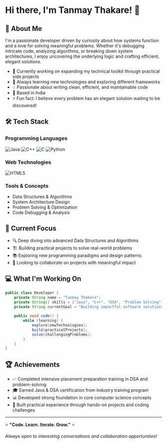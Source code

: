 # Hi there, I'm Tanmay Thakare! 👋

## 🚀 About Me

I'm a passionate developer driven by curiosity about how systems function and a love for solving meaningful problems. Whether it's debugging intricate code, analyzing algorithms, or breaking down system architectures, I enjoy uncovering the underlying logic and crafting efficient, elegant solutions.

- 🔭 Currently working on expanding my technical toolkit through practical side projects
- 🌱 Always learning new technologies and exploring different frameworks
- 💡 Passionate about writing clean, efficient, and maintainable code
- 📍 Based in India
- ⚡ Fun fact: I believe every problem has an elegant solution waiting to be discovered!

## 🛠️ Tech Stack

### Programming Languages
![Java](https://img.shields.io/badge/Java-ED8B00?style=for-the-badge&logo=openjdk&logoColor=white)
![C++](https://img.shields.io/badge/C%2B%2B-00599C?style=for-the-badge&logo=c%2B%2B&logoColor=white)
![C](https://img.shields.io/badge/C-00599C?style=for-the-badge&logo=c&logoColor=white)
![Python](https://img.shields.io/badge/Python-3776AB?style=for-the-badge&logo=python&logoColor=white)

### Web Technologies
![HTML5](https://img.shields.io/badge/HTML5-E34F26?style=for-the-badge&logo=html5&logoColor=white)

### Tools & Concepts
- Data Structures & Algorithms
- System Architecture Design
- Problem Solving & Optimization
- Code Debugging & Analysis

## 🎯 Current Focus

- 🔍 Deep diving into advanced Data Structures and Algorithms
- 🏗️ Building practical projects to solve real-world problems
- 📚 Exploring new programming paradigms and design patterns
- 🤝 Looking to collaborate on projects with meaningful impact

## 💻 What I'm Working On

```java
public class Developer {
    private String name = "Tanmay Thakare";
    private String[] skills = {"Java", "C++", "DSA", "Problem Solving"};
    private String currentGoal = "Building impactful software solutions";
    
    public void code() {
        while (learning) {
            explore(newTechnologies);
            build(practicalProjects);
            solve(challengingProblems);
        }
    }
}
```

## 🏆 Achievements

- ✅ Completed intensive placement preparation training in DSA and problem-solving
- 🎓 Earned Java & DSA certification from industry training program
- 📊 Developed strong foundation in core computer science concepts
- 🔧 Built practical experience through hands-on projects and coding challenges

---

⭐️ **"Code. Learn. Iterate. Grow."** ⭐️

*Always open to interesting conversations and collaboration opportunities!*
